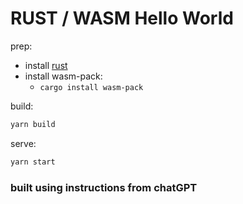 # RUST / WASM Hello World

prep:
- install [rust](https://www.rust-lang.org/tools/install)
- install wasm-pack:
    - `cargo install wasm-pack`

build:
```sh
yarn build
```

serve:
```sh
yarn start
```

### built using instructions from chatGPT
